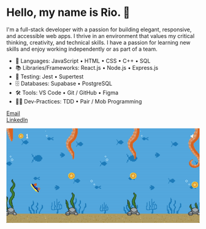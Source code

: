 # Hello, my name is Rio. 👋

I'm a full-stack developer with a passion for building elegant, responsive, and accessible web apps. I thrive in an environment that values my critical thinking, creativity, and technical skills. I have a passion for learning new skills and enjoy working independently or as part of a team.

- 📝 Languages: JavaScript • HTML • CSS • C++ • SQL
- 📚 Libraries/Frameworks: React.js • Node.js • Express.js
- 🧪 Testing: Jest • Supertest
- 🗄️ Databases: Supabase • PostgreSQL
- 🛠️ Tools: VS Code • Git / GitHub • Figma
- 👨‍💻 Dev-Practices: TDD • Pair / Mob Programming

[Email](rioredwards@gmail.com)  
[LinkedIn](linkedin.com/in/rio-edwards)  

<!---
rioredwards/rioredwards is a ✨ special ✨ repository because its `README.md` (this file) appears on your GitHub profile.
You can click the Preview link to take a look at your changes.
--->

![](https://github.com/rioredwards/rioredwards/blob/main/assets/Swimmy_Nudibranch.gif)
